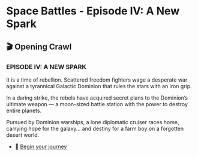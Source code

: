 
# Space Battles - Episode IV: A New Spark

## 🎬 Opening Crawl

### EPISODE IV: A NEW SPARK

It is a time of rebellion. Scattered freedom fighters wage a desperate war against a tyrannical Galactic Dominion that rules the stars with an iron grip.

In a daring strike, the rebels have acquired secret plans to the Dominion’s ultimate weapon — a moon-sized battle station with the power to destroy entire planets.

Pursued by Dominion warships, a lone diplomatic cruiser races home, carrying hope for the galaxy… and destiny for a farm boy on a forgotten desert world.

- 🚀 [Begin your journey](../space-battles/1.md)
